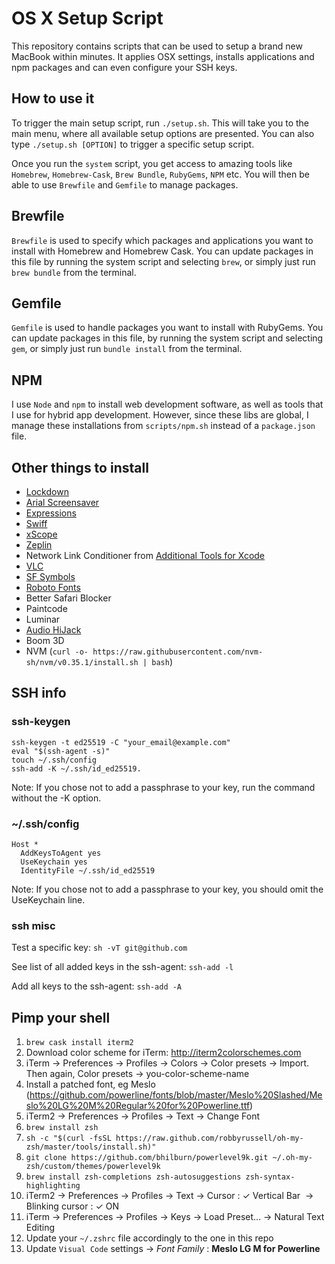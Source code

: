 # OS X Setup Script

This repository contains scripts that can be used to setup a brand new
MacBook within minutes. It applies OSX settings, installs applications
and npm packages and can even configure your SSH keys.


## How to use it

To trigger the main setup script, run `./setup.sh`. This will take you
to the main menu, where all available setup options are presented. You
can also type `./setup.sh [OPTION]` to trigger a specific setup script.

Once you run the `system` script, you get access to amazing tools like
`Homebrew`, `Homebrew-Cask`, `Brew Bundle`, `RubyGems`, `NPM` etc. You
will then be able to use `Brewfile` and `Gemfile` to manage packages.


## Brewfile

`Brewfile` is used to specify which packages and applications you want
to install with Homebrew and Homebrew Cask. You can update packages in
this file by running the system script and selecting `brew`, or simply
just run `brew bundle` from the terminal.


## Gemfile

`Gemfile` is used to handle packages you want to install with RubyGems.
You can update packages in this file, by running the system script and
selecting `gem`, or simply just run `bundle install` from the terminal.


## NPM

I use `Node` and `npm` to install web development software, as well as
tools that I use for hybrid app development. However, since these libs
are global, I manage these installations from `scripts/npm.sh` instead
of a `package.json` file.


## Other things to install
- [Lockdown](https://lockdownhq.com)
- [Arial Screensaver](https://github.com/JohnCoates/Aerial)
- [Expressions](https://www.apptorium.com/expressions)
- [Swiff](https://github.com/agens-no/swiff)
- [xScope](https://xscopeapp.com)
- [Zeplin](https://zpl.io/download-mac)
- Network Link Conditioner from [Additional Tools for Xcode](https://download.developer.apple.com/Developer_Tools/Additional_Tools_for_Xcode_11_GM_Seed/Additional_Tools_for_Xcode_11_GM_Seed.dmg)
- [VLC](https://www.videolan.org/vlc/)
- [SF Symbols](https://developer.apple.com/design/downloads/SF-Symbols.dmg)
- [Roboto Fonts](https://fonts.google.com/specimen/Roboto)
- Better Safari Blocker
- Paintcode
- Luminar
- [Audio HiJack](https://rogueamoeba.com/audiohijack/)
- Boom 3D
- NVM (`curl -o- https://raw.githubusercontent.com/nvm-sh/nvm/v0.35.1/install.sh | bash`)


## SSH info


### ssh-keygen
```
ssh-keygen -t ed25519 -C "your_email@example.com"
eval "$(ssh-agent -s)"
touch ~/.ssh/config
ssh-add -K ~/.ssh/id_ed25519. 
```
Note: If you chose not to add a passphrase to your key, run the command without the -K option.

### ~/.ssh/config
```
Host *
  AddKeysToAgent yes
  UseKeychain yes
  IdentityFile ~/.ssh/id_ed25519
```
Note: If you chose not to add a passphrase to your key, you should omit the UseKeychain line.

### ssh misc

Test a specific key: `sh -vT git@github.com`

See list of all added keys in the ssh-agent:  `ssh-add -l`

Add all keys to the ssh-agent: `ssh-add -A`


## Pimp your shell
1. ```brew cask install iterm2```
2. Download color scheme for iTerm: http://iterm2colorschemes.com
3. iTerm → Preferences → Profiles → Colors → Color presets → Import. Then again, Color presets → you-color-scheme-name
4. Install a patched font, eg Meslo (https://github.com/powerline/fonts/blob/master/Meslo%20Slashed/Meslo%20LG%20M%20Regular%20for%20Powerline.ttf)
5. iTerm2 → Preferences → Profiles → Text → Change Font
6. ```brew install zsh```
7. ```sh -c "$(curl -fsSL https://raw.github.com/robbyrussell/oh-my-zsh/master/tools/install.sh)"```
8. ```git clone https://github.com/bhilburn/powerlevel9k.git ~/.oh-my-zsh/custom/themes/powerlevel9k```
9. ```brew install zsh-completions zsh-autosuggestions zsh-syntax-highlighting```
10. iTerm2 → Preferences → Profiles → Text → Cursor : ✓ Vertical Bar  → Blinking cursor : ✓ ON
11. iTerm → Preferences → Profiles → Keys → Load Preset… → Natural Text Editing 
12. Update your `~/.zshrc` file accordingly to the one in this repo
13. Update `Visual Code` settings -> *Font Family* : **Meslo LG M for Powerline**


